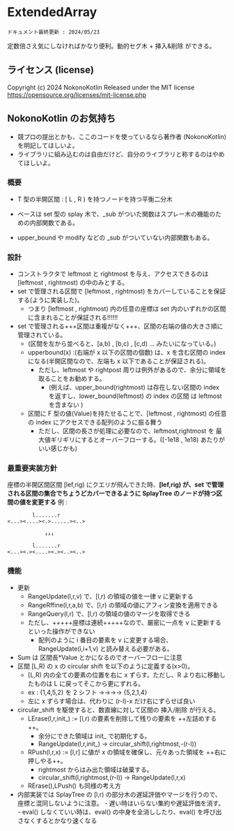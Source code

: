 # ExtendedArray
`ドキュメント最終更新 : 2024/05/23`

定数倍さえ気にしなければかなり便利。動的セグ木 + 挿入&削除 ができる。   

## ライセンス (license)
Copyright (c) 2024 NokonoKotlin
Released under the MIT license
https://opensource.org/licenses/mit-license.php


## NokonoKotlin のお気持ち
- 競プロの提出とかも、ここのコードを使っているなら著作者 (NokonoKotlin) を明記してほしいよ。
- ライブラリに組み込むのは自由だけど、自分のライブラリと称するのはやめてほしいよ。


### 概要
- T 型の半開区間 : [ L , R ) を持つノードを持つ平衡二分木
    
- ベースは set 型の splay 木で、_sub がついた関数はスプレー木の機能のための内部関数である。  
- upper_bound や modify などの _sub がついていない内部関数もある。
                   
### 設計
- コンストラクタで leftmost と rightmost を与え、アクセスできるのは [leftmost , rightmost) の中のみとする。  
- set で管理される区間で [leftmost , rightmost) をカバーしていることを保証する(ように実装した)。  
    - つまり [leftmost , rightmost) 内の任意の座標は set 内のいずれかの区間に含まれることが保証される!!!!!!
- set で管理される+++区間は重複がなく+++、区間の右端の値の大きさ順に管理されている。  
    - (区間を左から並べると、[a,b) , [b,c) , [c,d) ... みたいになっている。)
    - upperbound(x) :(右端が x 以下の区間の個数) は、x を含む区間の index になる(半開区間なので、左端も x 以下であることが保証される)。
        - ただし、leftmost や rightpost 周りは例外があるので、余分に領域を取ることをお勧めする。
            - (例えば、upper_bound(rightmost) は存在しない区間の index を返すし、lower_bound(leftmost) の index の区間 は leftmost を含まない )
    - 区間に F 型の値(Value)を持たせることで、[leftmost , rightmost) の任意の index にアクセスできる配列のように振る舞う
        - ただし、区間の長さが処理に必要なので、leftmost,rightmost を 最大値ギリギリにするとオーバーフローする。([-1e18 , 1e18) あたりがいい感じかも)
### 最重要実装方針
 座標の半開区間区間 [lef,rig) にクエリが飛んできた時、<b>[lef,rig) が、set で管理される区間の集合でちょうどカバーできるように SplayTree のノードが持つ区間の値を変更する</b>
例 :
```
        l.......r
<...><....><.>......><..>

            ↓↓↓

        l.......r
<...><.><....><.><..><..>
```

### 機能
- 更新
    - RangeUpdate(l,r,v) で、[l,r) の領域の値を一律 v に更新する
    - RangeRffine(l,r,a,b) で、[l,r) の領域の値にアフィン変換を適用できる
    - RangeQuery(l,r) で、[l,r) の領域の値のマージを取得できる
    - ただし、+++++座標は連続+++++なので、厳密に一点を v に更新するといった操作ができない
        - 配列のように i 番目の要素を v に変更する場合、RangeUpdate(i,i+1,v) と読み替える必要がある。
- Sum は 区間長*Value とかになるのでオーバーフローに注意  
- 区間 [L,R) の x の circular shift を以下のように定義する(x>0)。  
    - [L,R) 内の全ての要素の位置を右に x ずらす。ただし、R より右に移動したものは L に戻ってそこから更にずれる。  
    - ex : {1,4,5,2} を 2 シフト →→→→ {5,2,1,4}
    - 左に x ずらす場合は、代わりに (r-l)-x だけ右にずらせば良い  
- circular_shift を駆使すると、数直線に対して区間の 挿入/削除 が行える。
    - LErase(l,r,init_) := [l,r) の要素を削除して残りの要素を ++左詰めする++。
        - 余分にできた領域は init_ で初期化する。  
        - RangeUpdate(l,r,init_) → circular_shift(l,rightmost,-(r-l))
    - RPush(l,r,x) := [l,r] に値が x の領域を確保し、元々あった領域を ++右に押しやる++。
        - rightmost からはみ出た領域は破棄する。  
        - circular_shift(l,rightmost,(r-l)) → RangeUpdate(l,r,x) 
    - RErase(),LPush() も同様の考え方
- 内部実装では SplayTree の [l,r) の部分木の遅延評価やマージを行うので、座標と混同しないように注意。
        - 遅い時はいらない集約や遅延評価を消す。
        - eval() しなくていい時は、eval() の中身を全消ししたり、eval() を呼び出さなくするとかなり速くなる
